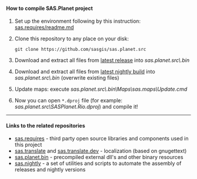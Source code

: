 
#### How to compile SAS.Planet project

1. Set up the environment following by this instruction: [sas.requires/readme.md](https://github.com/sasgis/sas.requires/blob/master/readme.md)

2. Clone this repository to any place on your disk:

    `git clone https://github.com/sasgis/sas.planet.src`
    
3. Download and extract all files from [latest release](https://bitbucket.org/sas_team/sas.planet.bin/downloads/) into *sas.planet.src\\.bin*

4. Download and extract all files from [latest nightly build](https://bitbucket.org/sas_team/sas.planet.bin/downloads/) into *sas.planet.src\\.bin* (overwrite existing files)

5. Update maps: execute *sas.planet.src\\.bin\Maps\sas.maps\Update.cmd*

6. Now you can open `*.dproj` file (for example: *sas.planet.src\SASPlanet.Rio.dproj*) and compile it!

---

#### Links to the related repositories

- [sas.requires](https://github.com/sasgis/sas.requires) - third party open source libraries and components used in this project
- [sas.translate](https://github.com/sasgis/sas.translate) and [sas.translate.dev](https://github.com/sasgis/sas.translate.dev) - localization (based on gnugettext)
- [sas.planet.bin](https://github.com/sasgis/sas.planet.bin) - precompiled external dll's and other binary resources
- [sas.nightly](https://github.com/sasgis/sas.nightly) - a set of utilities and scripts to automate the assembly of releases and nightly versions